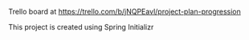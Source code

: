 Trello board at https://trello.com/b/jNQPEavl/project-plan-progression

This project is created using Spring Initializr